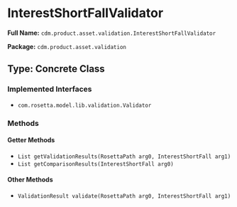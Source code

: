 # InterestShortFallValidator

**Full Name:** `cdm.product.asset.validation.InterestShortFallValidator`

**Package:** `cdm.product.asset.validation`

## Type: Concrete Class

### Implemented Interfaces

- `com.rosetta.model.lib.validation.Validator`

### Methods

#### Getter Methods

- `List getValidationResults(RosettaPath arg0, InterestShortFall arg1)`
- `List getComparisonResults(InterestShortFall arg0)`

#### Other Methods

- `ValidationResult validate(RosettaPath arg0, InterestShortFall arg1)`

